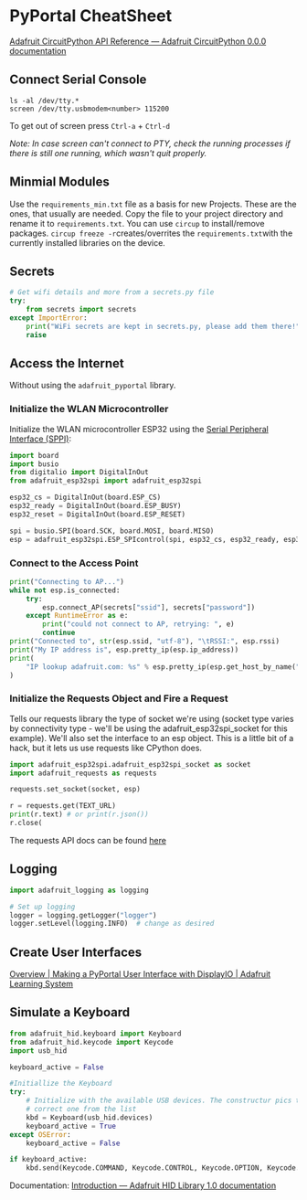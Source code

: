 # PyPortal CheatSheet

[Adafruit CircuitPython API Reference — Adafruit CircuitPython 0.0.0 documentation](https://circuitpython.readthedocs.io/en/latest/docs/index.html)

## Connect Serial Console

```Shell
ls -al /dev/tty.*
screen /dev/tty.usbmodem<number> 115200
```

To get out of screen press `Ctrl-a` + `Ctrl-d`

_Note: In case screen can't connect to PTY, check the running processes if there is still one running, which wasn't quit properly._

## Minmial Modules

Use the `requirements_min.txt` file as a basis for new Projects. These are the ones, that usually are needed. Copy the file to your project directory and rename it to `requirements.txt`. You can use `circup` to install/remove packages. `circup freeze -r`creates/overrites the `requirements.txt`with the currently installed libraries on the device.

## Secrets

```Python
# Get wifi details and more from a secrets.py file
try:
    from secrets import secrets
except ImportError:
    print("WiFi secrets are kept in secrets.py, please add them there!")
    raise
```

## Access the Internet

Without using the `adafruit_pyportal` library.

### Initialize the WLAN Microcontroller

Initialize the WLAN microcontroller ESP32 using the [Serial Peripheral Interface (SPPI)](https://de.wikipedia.org/wiki/Serial_Peripheral_Interface):

```Python
import board
import busio
from digitalio import DigitalInOut
from adafruit_esp32spi import adafruit_esp32spi

esp32_cs = DigitalInOut(board.ESP_CS)
esp32_ready = DigitalInOut(board.ESP_BUSY)
esp32_reset = DigitalInOut(board.ESP_RESET)

spi = busio.SPI(board.SCK, board.MOSI, board.MISO)
esp = adafruit_esp32spi.ESP_SPIcontrol(spi, esp32_cs, esp32_ready, esp32_reset)
```

### Connect to the Access Point

```Python
print("Connecting to AP...")
while not esp.is_connected:
    try:
        esp.connect_AP(secrets["ssid"], secrets["password"])
    except RuntimeError as e:
        print("could not connect to AP, retrying: ", e)
        continue
print("Connected to", str(esp.ssid, "utf-8"), "\tRSSI:", esp.rssi)
print("My IP address is", esp.pretty_ip(esp.ip_address))
print(
    "IP lookup adafruit.com: %s" % esp.pretty_ip(esp.get_host_by_name("adafruit.com"))
)
```

### Initialize the Requests Object and Fire a Request

Tells our requests library the type of socket we're using (socket type varies by connectivity type - we'll be using the adafruit_esp32spi_socket for this example). We'll also set the interface to an esp object. This is a little bit of a hack, but it lets us use requests like CPython does.

```Python
import adafruit_esp32spi.adafruit_esp32spi_socket as socket
import adafruit_requests as requests

requests.set_socket(socket, esp)

r = requests.get(TEXT_URL)
print(r.text) # or print(r.json())
r.close(
```

The requests API docs can be found [here](https://adafruit-circuitpython-requests.readthedocs.io/en/latest/api.html)

## Logging

```Python
import adafruit_logging as logging

# Set up logging
logger = logging.getLogger("logger")
logger.setLevel(logging.INFO)  # change as desired
```

## Create User Interfaces

[Overview | Making a PyPortal User Interface with DisplayIO | Adafruit Learning System](https://learn.adafruit.com/making-a-pyportal-user-interface-displayio/overview)

## Simulate a Keyboard

```python
from adafruit_hid.keyboard import Keyboard
from adafruit_hid.keycode import Keycode
import usb_hid

keyboard_active = False

#Initiallize the Keyboard
try:
    # Initialize with the available USB devices. The constructur pics the
    # correct one from the list
    kbd = Keyboard(usb_hid.devices)
    keyboard_active = True
except OSError:
    keyboard_active = False

if keyboard_active:
    kbd.send(Keycode.COMMAND, Keycode.CONTROL, Keycode.OPTION, Keycode.SHIFT, Keycode.ONE)
```

Documentation: [Introduction — Adafruit HID Library 1.0 documentation](https://circuitpython.readthedocs.io/projects/hid/en/latest/)

